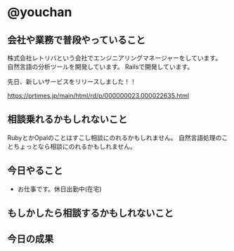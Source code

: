 # @youchan

## 会社や業務で普段やっていること

株式会社レトリバという会社でエンジニアリングマネージャーをしています。  
自然言語の分析ツールを開発しています。
Railsで開発しています。

先日、新しいサービスをリリースしました！！

https://prtimes.jp/main/html/rd/p/000000023.000022635.html

## 相談乗れるかもしれないこと

RubyとかOpalのことはすこし相談にのれるかもしれません。
自然言語処理のことちょっとなら相談にのれるかもしれません。

## 今日やること

* お仕事です。休日出勤中(在宅)

## もしかしたら相談するかもしれないこと

## 今日の成果
